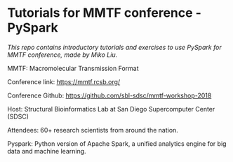 # Tutorials for MMTF conference - PySpark

*This repo contains introductory tutorials and exercises to use PySpark for MMTF conference, made by Miko Liu.*




MMTF: Macromolecular Transmission Format 

Conference link: https://mmtf.rcsb.org/

Conference Github: https://github.com/sbl-sdsc/mmtf-workshop-2018

Host: Structural Bioinformatics Lab at San Diego Supercomputer Center (SDSC)

Attendees: 60+ research scientists from around the nation.

Pyspark: Python version of Apache Spark, a unified analytics engine for big data and machine learning.

